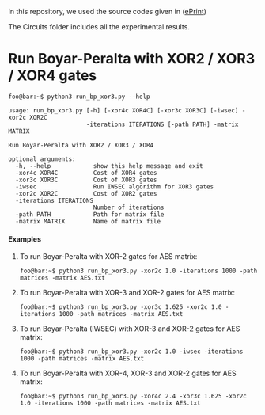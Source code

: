 In this repository, we used the source codes given in ([ePrint](https://eprint.iacr.org/2021/1400))

The Circuits folder includes all the experimental results. 


# Run Boyar-Peralta with XOR2 / XOR3 / XOR4 gates

```console
foo@bar:~$ python3 run_bp_xor3.py --help

usage: run_bp_xor3.py [-h] [-xor4c XOR4C] [-xor3c XOR3C] [-iwsec] -xor2c XOR2C
                      -iterations ITERATIONS [-path PATH] -matrix MATRIX

Run Boyar-Peralta with XOR2 / XOR3 / XOR4

optional arguments:
  -h, --help            show this help message and exit
  -xor4c XOR4C          Cost of XOR4 gates
  -xor3c XOR3C          Cost of XOR3 gates
  -iwsec                Run IWSEC algorithm for XOR3 gates
  -xor2c XOR2C          Cost of XOR2 gates
  -iterations ITERATIONS
                        Number of iterations
  -path PATH            Path for matrix file
  -matrix MATRIX        Name of matrix file
```

#### Examples
1. To run Boyar-Peralta with XOR-2 gates for AES matrix:
    ```console
    foo@bar:~$ python3 run_bp_xor3.py -xor2c 1.0 -iterations 1000 -path matrices -matrix AES.txt
    ```
2. To run Boyar-Peralta with XOR-3 and XOR-2 gates for AES matrix:
    ```console
    foo@bar:~$ python3 run_bp_xor3.py -xor3c 1.625 -xor2c 1.0 -iterations 1000 -path matrices -matrix AES.txt
    ```
3. To run Boyar-Peralta (IWSEC) with XOR-3 and XOR-2 gates for AES matrix:
    ```console
    foo@bar:~$ python3 run_bp_xor3.py -xor2c 1.0 -iwsec -iterations 1000 -path matrices -matrix AES.txt
    ```
4. To run Boyar-Peralta with XOR-4, XOR-3 and XOR-2 gates for AES matrix:
    ```console
    foo@bar:~$ python3 run_bp_xor3.py -xor4c 2.4 -xor3c 1.625 -xor2c 1.0 -iterations 1000 -path matrices -matrix AES.txt
    ```
